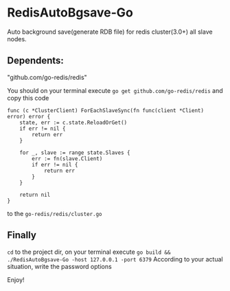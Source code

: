 # RedisAutoBgsave-Go
Auto background save(generate RDB file) for redis cluster(3.0+) all slave nodes.

## Dependents:
"github.com/go-redis/redis"

You should on your terminal execute `go get github.com/go-redis/redis`
and copy this code
```
func (c *ClusterClient) ForEachSlaveSync(fn func(client *Client) error) error {
	state, err := c.state.ReloadOrGet()
	if err != nil {
		return err
	}

	for _, slave := range state.Slaves {
		err := fn(slave.Client)
		if err != nil {
			return err
		}
	}

	return nil
}
```
to the `go-redis/redis/cluster.go`

## Finally
`cd` to the project dir, on your terminal execute `go build && ./RedisAutoBgsave-Go -host 127.0.0.1 -port 6379`
According to your actual situation, write the password options

Enjoy!
